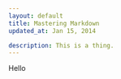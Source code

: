 ```yaml
---
layout: default
title: Mastering Markdown
updated_at: Jan 15, 2014

description: This is a thing.
---
```


Hello
